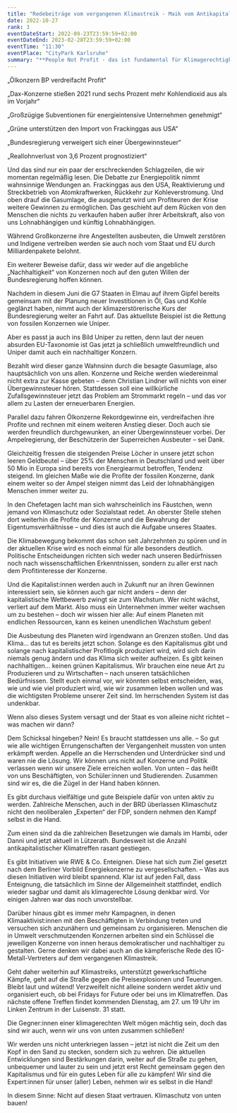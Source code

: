```yaml
---
title: "Redebeiträge vom vergangenen Klimastreik - Maik vom Antikapitalistischen Klimatreffen"
date: 2022-10-27
rank: 3
eventDateStart: 2022-09-23T23:59:59+02:00
eventDateEnd: 2023-02-28T23:59:59+02:00
eventTime: "11:30"
eventPlace: "CityPark Karlsruhe"
summary: "**People Not Profit - das ist fundamental für Klimagerechtigkeit. Hier haben wir den Redebeitrag vom antikapitalistischen Klimatreffen.**"
---
```



„Ölkonzern BP verdreifacht Profit“

„Dax-Konzerne stießen 2021 rund sechs Prozent mehr Kohlendioxid aus als im Vorjahr“

„Großzügige Subventionen für energieintensive Unternehmen genehmigt“

„Grüne unterstützen den Import von Frackinggas aus USA“

„Bundesregierung verweigert sich einer Übergewinnsteuer“

„Reallohnverlust von 3,6 Prozent prognostiziert“

Und das sind nur ein paar der erschreckenden Schlagzeilen, die wir momentan regelmäßig lesen. Die Debatte zur Energiepolitik nimmt wahnsinnige Wendungen an. Frackinggas aus den USA, Reaktivierung und Streckbetrieb von Atomkraftwerken, Rückkehr zur Kohleverstromung. Und oben drauf die Gasumlage, die ausgenutzt wird um Profiteuren der Krise weitere Gewinnen zu ermöglichen. Das geschieht auf dem Rücken von den Menschen die nichts zu verkaufen haben außer ihrer Arbeitskraft, also von uns Lohnabhängigen und künftig Lohnabhängigen.

Während Großkonzerne ihre Angestellten ausbeuten, die Umwelt zerstören und Indigene vertreiben werden sie auch noch vom Staat und EU durch Milliardenpakete belohnt.

Ein weiterer Beweise dafür, dass wir weder auf die angebliche „Nachhaltigkeit“ von Konzernen noch auf den guten Willen der Bundesregierung hoffen können.

Nachdem in diesem Juni die G7 Staaten in Elmau auf ihrem Gipfel bereits gemeinsam mit der Planung neuer Investitionen in Öl, Gas und Kohle geglänzt haben, nimmt auch der klimazerstörerische Kurs der Bundesregierung weiter an Fahrt auf. Das aktuellste Beispiel ist die Rettung von fossilen Konzernen wie Uniper.

Aber es passt ja auch ins Bild Uniper zu retten, denn laut der neuen absurden EU-Taxonomie ist Gas jetzt ja schließlich umweltfreundlich und Uniper damit auch ein nachhaltiger Konzern.

Bezahlt wird dieser ganze Wahnsinn durch die besagte Gasumlage, also hauptsächlich von uns allen. Konzerne und Reiche werden wiedereinmal nicht extra zur Kasse gebeten – denn Christian Lindner will nichts von einer Übergewinnsteuer hören. Stattdessen soll eine willkürliche Zufallsgewinnsteuer jetzt das Problem am Strommarkt regeln – und das vor allem zu Lasten der erneuerbaren Energien.

Parallel dazu fahren Ölkonzerne Rekordgewinne ein, verdreifachen ihre Profite und rechnen mit einem weiteren Anstieg dieser. Doch auch sie werden freundlich durchgewunken, an einer Übergewinnsteuer vorbei. Der Ampelregierung, der Beschützerin der Superreichen Ausbeuter – sei Dank.

Gleichzeitig fressen die steigenden Preise Löcher in unsere jetzt schon leeren Geldbeutel – über 25% der Menschen in Deutschland und weit über 50 Mio in Europa sind bereits von Energiearmut betroffen, Tendenz steigend. Im gleichen Maße wie die Profite der fossilen Konzerne, dank einem weiter so der Ampel steigen nimmt das Leid der lohnabhängigen Menschen immer weiter zu.

In den Chefetagen lacht man sich wahrscheinlich ins Fäustchen, wenn jemand von Klimaschutz oder Sozialstaat redet. An oberster Stelle stehen dort weiterhin die Profite der Konzerne und die Bewahrung der Eigentumsverhältnisse – und dies ist auch die Aufgabe unseres Staates.

Die Klimabewegung bekommt das schon seit Jahrzehnten zu spüren und in der aktuellen Krise wird es noch einmal für alle besonders deutlich. Politische Entscheidungen richten sich weder nach unseren Bedürfnissen noch nach wissenschaftlichen Erkenntnissen, sondern zu aller erst nach dem Profitinteresse der Konzerne.

Und die Kapitalist:innen werden auch in Zukunft nur an ihren Gewinnen interessiert sein, sie können auch gar nicht anders – denn der kapitalistische Wettbewerb zwingt sie zum Wachstum. Wer nicht wächst, verliert auf dem Markt. Also muss ein Unternehmen immer weiter wachsen um zu bestehen – doch wir wissen hier alle: Auf einem Planeten mit endlichen Ressourcen, kann es keinen unendlichen Wachstum geben!

Die Ausbeutung des Planeten wird irgendwann an Grenzen stoßen. Und das Klima… das tut es bereits jetzt schon. Solange es den Kapitalismus gibt und solange nach kapitalistischer Profitlogik produziert wird, wird sich darin niemals genug ändern und das Klima sich weiter aufheizen. Es gibt keinen nachhaltigen… keinen grünen Kapitalismus. Wir brauchen eine neue Art zu Produzieren und zu Wirtschaften – nach unseren tatsächlichen Bedürfnissen. Stellt euch einmal vor, wir könnten selbst entscheiden, was, wie und wie viel produziert wird, wie wir zusammen leben wollen und was die wichtigsten Probleme unserer Zeit sind. Im herrschenden System ist das undenkbar.

Wenn also dieses System versagt und der Staat es von alleine nicht richtet – was machen wir dann?

Dem Schicksal hingeben? Nein! Es braucht stattdessen uns alle. – So gut wie alle wichtigen Errungenschaften der Vergangenheit mussten von unten erkämpft werden. Appelle an die Herrschenden und Unterdrücker sind und waren nie die Lösung. Wir können uns nicht auf Konzerne und Politik verlassen wenn wir unsere Ziele erreichen wollen. Von unten – das heißt von uns Beschäftigten, von Schüler:innen und Studierenden. Zusammen sind wir es, die die Zügel in der Hand haben können.

Es gibt durchaus vielfältige und gute Beispiele dafür von unten aktiv zu werden. Zahlreiche Menschen, auch in der BRD überlassen Klimaschutz nicht den neoliberalen „Experten“ der FDP, sondern nehmen den Kampf selbst in die Hand.

Zum einen sind da die zahlreichen Besetzungen wie damals im Hambi, oder Danni und jetzt aktuell in Lützerath. Bundesweit ist die Anzahl antikapitalistischer Klimatreffen rasant gestiegen.

Es gibt Initiativen wie RWE & Co. Enteignen. Diese hat sich zum Ziel gesetzt nach dem Berliner Vorbild Energiekonzerne zu vergesellschaften. – Was aus diesen Initiativen wird bleibt spannend. Klar ist auf jeden Fall, dass Enteignung, die tatsächlich im Sinne der Allgemeinheit stattfindet, endlich wieder sagbar und damit als klimagerechte Lösung denkbar wird. Vor einigen Jahren war das noch unvorstellbar.

Darüber hinaus gibt es immer mehr Kampagnen, in denen Klimaaktivist:innen mit den Beschäftigten in Verbindung treten und versuchen sich anzunähern und gemeinsam zu organisieren. Menschen die in Umwelt verschmutzenden Konzernen arbeiten sind ein Schlüssel die jeweiligen Konzerne von innen heraus demokratischer und nachhaltiger zu gestalten. Gerne denken wir dabei auch an die kämpferische Rede des IG-Metall-Vertreters auf dem vergangenen Klimastreik.

Geht daher weiterhin auf Klimastreiks, unterstützt gewerkschaftliche Kämpfe, geht auf die Straße gegen die Preisexplosionen und Teuerungen. Bleibt laut und wütend! Verzweifelt nicht alleine sondern werdet aktiv und organisiert euch, ob bei Fridays for Future oder bei uns im Klimatreffen. Das nächste offene Treffen findet kommenden Dienstag, am 27. um 19 Uhr im Linken Zentrum in der Luisenstr. 31 statt.

Die Gegner:innen einer klimagerechten Welt mögen mächtig sein, doch das sind wir auch, wenn wir uns von unten zusammen schließen!

Wir werden uns nicht unterkriegen lassen – jetzt ist nicht die Zeit um den Kopf in den Sand zu stecken, sondern sich zu wehren. Die aktuellen Entwicklungen sind Bestärkungen darin, weiter auf die Straße zu gehen, unbequemer und lauter zu sein und jetzt erst Recht gemeinsam gegen den Kapitalismus und für ein gutes Leben für alle zu kämpfen! Wir sind die Expert:innen für unser (aller) Leben, nehmen wir es selbst in die Hand!

In diesem Sinne: Nicht auf diesen Staat vertrauen. Klimaschutz von unten bauen!
